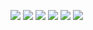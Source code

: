 <p>
<p>
  <a href="https://github.com/bethe19"><img src="https://img.shields.io/badge/GitHub-171515?style=for-the-badge&logo=github&logoColor=white"/></a>
  <a href="https://www.linkedin.com/in/bethe-bayou"><img src="https://img.shields.io/badge/LinkedIn-0A66C2?style=for-the-badge&logo=linkedin&logoColor=white"/></a>
  <a href="mailto:bethebayou@gmail.com"><img src="https://img.shields.io/badge/Email-0078D4?style=for-the-badge&logo=gmail&logoColor=white"/></a>
  <a href="https://t.me/bethe19"><img src="https://img.shields.io/badge/Telegram-0088CC?style=for-the-badge&logo=telegram&logoColor=white"/></a>
  <a href="https://bethebayou.vercel.app"><img src="https://img.shields.io/badge/Portfolio-000000?style=for-the-badge&logo=About.me&logoColor=white"/></a>
  <a href="tel:+251920420134"><img src="https://img.shields.io/badge/Phone-222222?style=for-the-badge&logo=phone&logoColor=white"/></a>
</p>
